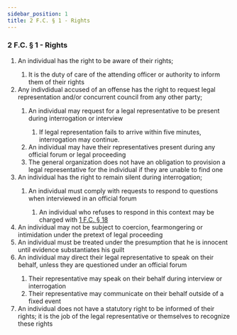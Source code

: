 ```yaml
---
sidebar_position: 1
title: 2 F.C. § 1 - Rights
---
```


<h3 id="FC2.1">2 F.C. § 1 - Rights</h3>
<ol>
	<li>An individual has the right to be aware of their rights;</li>
	<ol style={{'list-style' : 'lower-alpha'}}>
		<li>It is the duty of care of the attending officer or authority to inform them of their rights</li>
	</ol>
	<li>Any indivdidual accused of an offense has the right to request legal representation and/or concurrent council from any other party;</li>
	<ol style={{'list-style' : 'lower-alpha'}}>
		<li>An individual may request for a legal representative to be present during interrogation or interview</li>
		<ol style={{'list-style' : 'lower-alpha'}}>
			<li>If legal representation fails to arrive within five minutes, interrogation may continue.</li>
		</ol>
		<li>An individual may have their representatives present during any official forum or legal proceeding</li>
		<li>The general organization does not have an obligation to provision a legal representative for the individual if they are unable to find one</li>
	</ol>
	<li>An individual has the right to remain silent during interrogation;</li>
	<ol style={{'list-style' : 'lower-alpha'}}>
		<li>An individual must comply with requests to respond to questions when interviewed in an official forum</li>
		<ol style={{'list-style' : 'lower-roman'}}>
			<li>An individual who refuses to respond in this context may be charged with <a href="https://legislation.scpfofficial.com/foundation_code/penal_code/criminal_articles/article_eighteen">1 F.C. § 18</a></li>
		</ol>
	</ol>
	<li>An individual may not be subject to coercion, fearmongering or intimidation under the pretext of legal proceeding</li>
	<li>An individual must be treated under the presumption that he is innocent until evidence substantiates his guilt</li>
	<li>An individual may direct their legal representative to speak on their behalf, unless they are questioned under an official forum</li>
	<ol style={{'list-style' : 'lower-alpha'}}>
		<li>Their representative may speak on their behalf during interview or interrogation</li>
		<li>Their representative may communicate on their behalf outside of a fixed event</li>
	</ol>
	<li>An individual does not have a statutory right to be informed of their rights; it is the job of the legal representative or themselves to recognize these rights</li>
</ol>